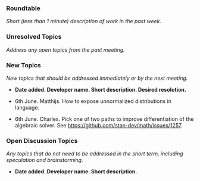 ### Roundtable
_Short (less than 1 minute) description of work in the past week._

### Unresolved Topics
_Address any open topics from the past meeting._

### New Topics

_New topics that should be addressed immediately or by the next meeting._

* __Date added. Developer name.  Short description.  Desired resolution.__

* 6th June. Matthijs. How to expose unnormalized distributions in language.

* 6th June. Charles. Pick one of two paths to improve differentiation of the algebraic solver. See https://github.com/stan-dev/math/issues/1257.

### Open Discussion Topics

_Any topics that do not need to be addressed in the short term,
including speculation and brainstorming._

* __Date added. Developer name.  Short description.__
